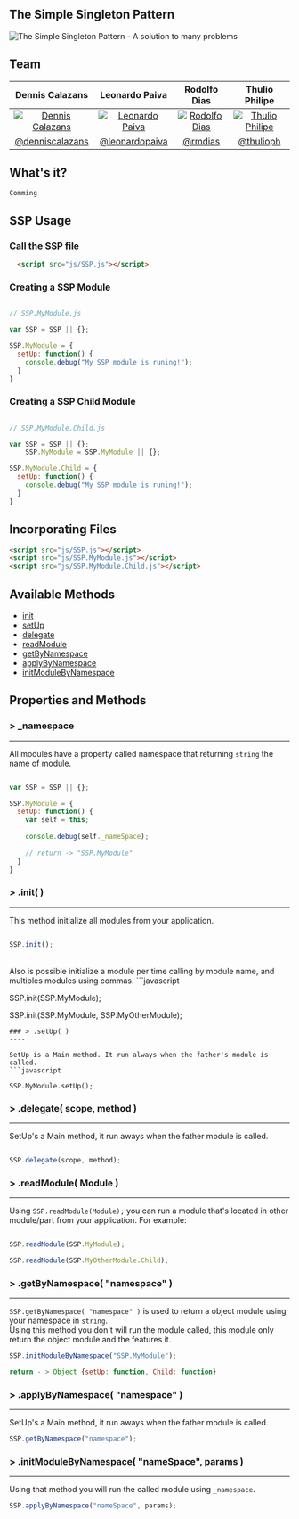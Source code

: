 The Simple Singleton Pattern
---

![The Simple Singleton Pattern - A solution to many problems](https://raw.githubusercontent.com/simplesingleton/SSP-simple-singleton-pattern/master/images/simple-singleton-pattern-image.png)

## Team

Dennis Calazans | Leonardo Paiva | Rodolfo Dias | Thulio Philipe
:------------:  | :-------------: | :-------------: |  :-------------: |
<a href="https://github.com/denniscalazans">![Dennis Calazans](https://avatars2.githubusercontent.com/u/28112?v=2&s=128)</a> | <a href="https://github.com/leonardopaiva">![Leonardo Paiva](https://avatars2.githubusercontent.com/u/6975831?v=2&s=128)| <a href="https://github.com/rmdias">![Rodolfo Dias](https://avatars2.githubusercontent.com/u/2057971?v=2&s=128)</a> | <a href="https://github.com/thulioph">![Thulio Philipe](https://avatars2.githubusercontent.com/u/2343288?v=2&s=128)</a>|
[@denniscalazans](https://github.com/denniscalazans)  | [@leonardopaiva](https://github.com/leonardopaiva)|[@rmdias](https://github.com/rmdias)| [@thulioph](https://github.com/thulioph)



## What's it?


`Comming`

## SSP Usage

### Call the SSP file
```html
  <script src="js/SSP.js"></script>
```

### Creating a SSP Module
```javascript

// SSP.MyModule.js

var SSP = SSP || {};

SSP.MyModule = {
  setUp: function() {
    console.debug("My SSP module is runing!");
  }
}
```

### Creating a SSP Child Module
```javascript

// SSP.MyModule.Child.js

var SSP = SSP || {};
    SSP.MyModule = SSP.MyModule || {};

SSP.MyModule.Child = {
  setUp: function() {
    console.debug("My SSP module is runing!");
  }
}
```
## Incorporating Files
```html
<script src="js/SSP.js"></script>
<script src="js/SSP.MyModule.js"></script>
<script src="js/SSP.MyModule.Child.js"></script>
```

## Available Methods

  * [init](#-init-)
  * [setUp](#-setup-)
  * [delegate](#-delegate-)
  * [readModule](#-readmodule-)
  * [getByNamespace](#-getbynamespace-)
  * [applyByNamespace](#-applybynamespace-)
  * [initModuleByNamespace](#-initmodulebynamespace-)
  

## Properties and Methods

### > _namespace
----

All modules have a property called namespace that returning `string` the name of module.
```javascript

var SSP = SSP || {};

SSP.MyModule = {
  setUp: function() {
    var self = this;
  
    console.debug(self._nameSpace);
  
    // return -> "SSP.MyModule"
  }
}
```

### > .init( )
----

This method initialize all modules from your application. 
```javascript

SSP.init();
```   
<br>
Also is possible initialize a module per time calling by module name, and multiples modules using commas.
```javascript

SSP.init(SSP.MyModule);

SSP.init(SSP.MyModule, SSP.MyOtherModule);
   
```
### > .setUp( )
----

SetUp is a Main method. It run always when the father's module is called.
```javascript

SSP.MyModule.setUp();
```
### > .delegate( scope, method )
----

SetUp's a Main method, it run aways when the father module is called.
```javascript

SSP.delegate(scope, method);
```

### > .readModule( Module )
----

Using `SSP.readModule(Module);` you can run a module that's located in other module/part from your application. For example: 
```javascript

SSP.readModule(SSP.MyModule);

SSP.readModule(SSP.MyOtherModule.Child);
```

### > .getByNamespace( "namespace" )
----

`SSP.getByNamespace( "namespace" )` is used to return a object module using your namespace in `string`. <br>
Using this method you don't will run the module called, this module only return the object module and the features it.
    
```javascript
SSP.initModuleByNamespace("SSP.MyModule");

return - > Object {setUp: function, Child: function}
```

### > .applyByNamespace( "namespace" )
----

SetUp's a Main method, it run aways when the father module is called.

```javascript
SSP.getByNamespace("namespace");
```

### > .initModuleByNamespace( "nameSpace", params )
----

Using that method you will run the called module using `_namespace`.

```javascript
SSP.applyByNamespace("nameSpace", params);
```
    
